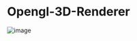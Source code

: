 # Opengl-3D-Renderer

![image](https://user-images.githubusercontent.com/80681941/229170268-265b8378-9c82-4be7-b836-3945c66bb4b8.png)
